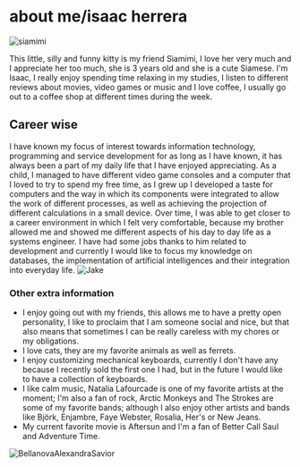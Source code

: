 # about me/isaac herrera
![siamimi](https://lh3.googleusercontent.com/pw/ADCreHfTSb7JbTFATk5NpfYo5Fu9zxpbeupuJK2OUkDDneNO8iXRDMGD3V-oDUJy4BnY9AYlyfIeQHwEtEnhntCN3meMoi6ueX4lGW-cvmkzRr0YxQ5frUdCFX1Vx0BCWmL9iv9kUiRXve_KqdGWddQjQ9OYeo03V0ca8OAXqvZuBn2F5wYGeV2TDh9saXJXicw9VAXECq5p15kEFMqJqEdGbsKogmJ6Z8wgy3P2uhZgJdluPSoLP0cjHHCeCFHl4381S56n9Tp3z6eHom8kXbMQEpNnDrvEOSd4Yi715v_-yxnoOVwjH1AfLAPq_2ZBkZPu3copRvzKhZKKy9epdy9r6p-GynWG7yytvHo9XHPSxvLl_RzS1O4QAcALvw8NFFXicNYpvx-eQkEa3jfkJ2oG__UkU0d8wkHfeF0C7et9obKkfhHez1xo_Z-rVJH2wWJDSt03VO3a4m7WWKi-5nKJF2pLfTCaQraq-VOE2-6KfjIwEIMXpZHBh_4sus3Xoo16I-EH9BHUxIg_Ru8uUdJgiMhGcO2htAo5cIRjqoJUCUxQqgPbgCzWB_mMWhGHSFpM64vaG4Y8INAJTBaXnS-tbznajFR_lC0VSNUoG-voHnKBlYzp7KLKrPHW8oMeFIo6YjG2muWlFTsNNK1e2OOx1EUgfBAky87v7G06JhuIIigItb_QdshUFEOnKnFMVgpSVPsE8twmx39Tv4iq5Jq6DQ60beQn3r13O-mxV0306Jx_ixNgJOuES09ag4exi96GvxDOeU3F1cO_UdgY-nJALy4dacfamYzSSYueyyodJJu3apFCqSqdHerTSkMH504CrYmXE-5gvswScowpefeFLSgs6orqabMwEOBrswOQ-rujs8Af3Tw_QVBYaXagKOu0cZ4rwA0DrDDWKlRMfn19R6qLRF8HxXU31tg9nSXwAJWvHgeoKrQrNHygsDswyG2Pf4dnCWuu-Y2BMJFq_Yn_6PxKYBkAa4pTao4=w670-h894-s-no?authuser=0)

This little, silly and funny kitty is my friend Siamimi, I love her very much and I appreciate her too much, she is 3 years old and she is a cute Siamese. I'm Isaac, I really enjoy spending time relaxing in my studies, I listen to different reviews about movies, video games or music and I love coffee, I usually go out to a coffee shop at different times during the week. 

## Career wise
I have known my focus of interest towards information technology, programming and service development for as long as I have known, it has always been a part of my daily life that I have enjoyed appreciating. As a child, I managed to have different video game consoles and a computer that I loved to try to spend my free time, as I grew up I developed a taste for computers and the way in which its components were integrated to allow the work of different processes, as well as achieving the projection of different calculations in a small device. Over time, I was able to get closer to a career environment in which I felt very comfortable, because my brother allowed me and showed me different aspects of his day to day life as a systems engineer. I have had some jobs thanks to him related to development and currently I would like to focus my knowledge on databases, the implementation of artificial intelligences and their integration into everyday life.
![Jake](https://lh3.googleusercontent.com/pw/ADCreHeqTqjGM9Ig9au3G0PCYyGn4FDiDnWxK4zNErUgQmVPIPey6nw5H6Hv8hbnH9ZcsbsIB1-kGjsIN2lHjtuHp-nehXS0MUahMdpJMcESYut7b9jA_nQIW8s05LyGTyd-AK6uYc6_l6AoYsyVWgnr51a0CWpHBqYXyNKN5UALHBB5_s-5jZOO97ECZ3clp0FgwvQrYp6rp3TtFcoYE7paMTKtLAKY7A9w2JtFdHxd4sod_jNGL36a6wbP2FMoQLtf28iZsw8BgsCO8lpwwRJ3OOIiU1_rg_0TDxdapMONwV8Bs9g0tIDOJWdvXmtJ_dUz3kj2Ha8COHkVT1A6elOD1rgeMzM7h5X1RTUcWipsHujisD4t-H4fDNyT0Qx2ENnGuao8nnYrMZUianq4hLO1ydq9LfHbUTwSB7H2is_DwncgFSBuHNZERs9o0uJCHlaOtnWrP8HEPLVuTf2gFLLMNMMxpoW55YuqWu893kgh6-32JTEHa3SrlhrfBD8UsSB2Je2OqGjjyXqFCY4SBFrI25L0-ZFGNPVj_YUtZ-V-wuwy2XkIg7cRK1MeXy7NKFl3p88Q8-7w2XiFoO1gXc_iRRfopn84P2DtTtwRiUzT-pumDGDp0Gob4jt3jF2gUEFTcYI7lTClg1VGsPebvWCCc46BzML0OJLekpuO7BJ_Yb5NEUqzrKjZ_1caXfcnZY6gZ51eGBm3owTeUMKMmeYaLmqf5MBE0A2nql3lfeR6rhHXu0s6Bm-xdhaSdDMuqDiIwDMN3q0olcG4Mu71j3RTpnnJmagd8U2IDWz-xIn7zDQqVKsE4s2VXGOhK5IolVU05onPLAimoaNgs8w-XIB-IXxooaIJi6Jm8AnoZ1m-8PTogzsGnBUMhXWh7UfDpwPynAduwC6abWtpGHlpZu9bC6m-NhtRo2i52qGoUI7ZtxbCZ-cff8_MsuY9kL8rg8IHggRhvnR0-RmovAlsWXs-GL_pHzNfm1_rH7E=w564-h334-s-no?authuser=0)
### Other extra information

 - I enjoy going out with my friends, this allows me to have a pretty open personality, I like to proclaim that I am someone social and nice, but that also means that sometimes I can be really careless with my chores or my obligations.
- I love cats, they are my favorite animals as well as ferrets.
- I enjoy customizing mechanical keyboards, currently I don't have any because I recently sold the first one I had, but in the future I would like to have a collection of keyboards.
- I like calm music, Natalia Lafourcade is one of my favorite artists at the moment; I'm also a fan of rock, Arctic Monkeys and The Strokes are some of my favorite bands; although I also enjoy other artists and bands like Björk, Enjambre, Faye Webster, Rosalia, Her's or New Jeans.
- My current favorite movie is Aftersun and I'm a fan of Better Call Saul and Adventure Time.

![BellanovaAlexandraSavior](https://upload.wikimedia.org/wikipedia/en/3/33/Alexanda_Savior_-_Belladonna_of_Sadness.png)
